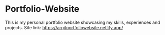 # Portfolio-Website
This is my personal portfolio website showcasing my skills, experiences and projects.
Site link: https://arpitportfoliowebsite.netlify.app/
